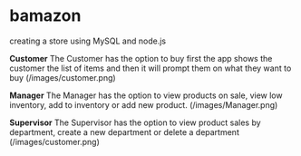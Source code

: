 # bamazon
creating a store using MySQL and node.js 

**Customer**
The Customer has the option to buy first the app shows the customer the list of items and then it will prompt them on what they want to buy
(/images/customer.png)

**Manager**
The Manager has the option to view products on sale, view low inventory, add to inventory or add new product.
(/images/Manager.png)

**Supervisor**
The Supervisor has the option to view product sales by department, create a new department or delete a department
(/images/customer.png)
